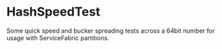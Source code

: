 # HashSpeedTest
Some quick speed and bucker spreading tests across a 64bit number for usage with ServiceFabric partitions.
